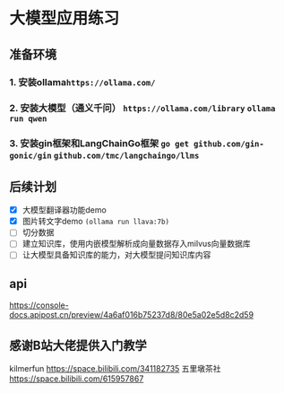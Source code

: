 # 大模型应用练习

## 准备环境

### 1. 安装ollama`https://ollama.com/`
### 2. 安装大模型（通义千问） `https://ollama.com/library` `ollama run qwen`
### 3. 安装gin框架和LangChainGo框架 `go get github.com/gin-gonic/gin` `github.com/tmc/langchaingo/llms`


## 后续计划

- [x] 大模型翻译器功能demo
- [x] 图片转文字demo `(ollama run llava:7b)`
- [ ] 切分数据
- [ ] 建立知识库，使用内嵌模型解析成向量数据存入milvus向量数据库
- [ ] 让大模型具备知识库的能力，对大模型提问知识库内容

## api
https://console-docs.apipost.cn/preview/4a6af016b75237d8/80e5a02e5d8c2d59

## 感谢B站大佬提供入门教学

kilmerfun <https://space.bilibili.com/341182735>
五里墩茶社 <https://space.bilibili.com/615957867>
